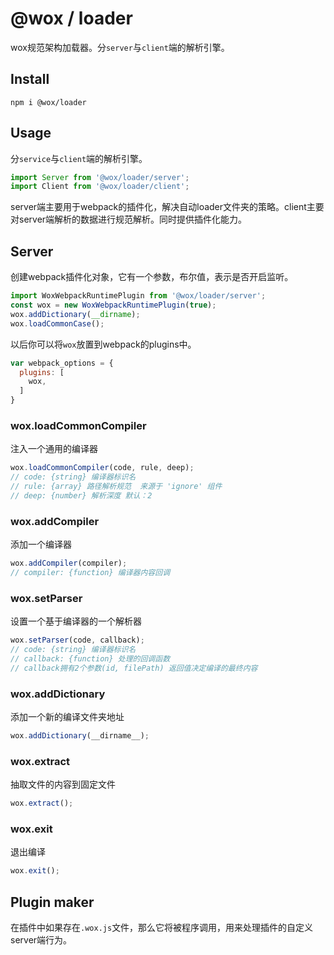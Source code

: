 # @wox / loader

wox规范架构加载器。分`server`与`client`端的解析引擎。

## Install

```shell
npm i @wox/loader
```

## Usage

分`service`与`client`端的解析引擎。

```javascript
import Server from '@wox/loader/server';
import Client from '@wox/loader/client';
```

server端主要用于webpack的插件化，解决自动loader文件夹的策略。client主要对server端解析的数据进行规范解析。同时提供插件化能力。

## Server

创建webpack插件化对象，它有一个参数，布尔值，表示是否开启监听。

```javascript
import WoxWebpackRuntimePlugin from '@wox/loader/server';
const wox = new WoxWebpackRuntimePlugin(true);
wox.addDictionary(__dirname);
wox.loadCommonCase();
```

以后你可以将`wox`放置到webpack的plugins中。

```javascript
var webpack_options = {
  plugins: [
    wox,
  ]
}
```

### wox.loadCommonCompiler

注入一个通用的编译器

```javascript
wox.loadCommonCompiler(code, rule, deep);
// code: {string} 编译器标识名
// rule: {array} 路径解析规范  来源于 'ignore' 组件
// deep: {number} 解析深度 默认：2
```

### wox.addCompiler

添加一个编译器

```javascript
wox.addCompiler(compiler);
// compiler: {function} 编译器内容回调
```

### wox.setParser

设置一个基于编译器的一个解析器

```javascript
wox.setParser(code, callback);
// code: {string} 编译器标识名
// callback: {function} 处理的回调函数
// callback拥有2个参数(id, filePath) 返回值决定编译的最终内容
```

### wox.addDictionary

添加一个新的编译文件夹地址

```javascript
wox.addDictionary(__dirname__);
```

### wox.extract

抽取文件的内容到固定文件

```javascript
wox.extract();
```

### wox.exit

退出编译

```javascript
wox.exit();
```

## Plugin maker

在插件中如果存在`.wox.js`文件，那么它将被程序调用，用来处理插件的自定义server端行为。